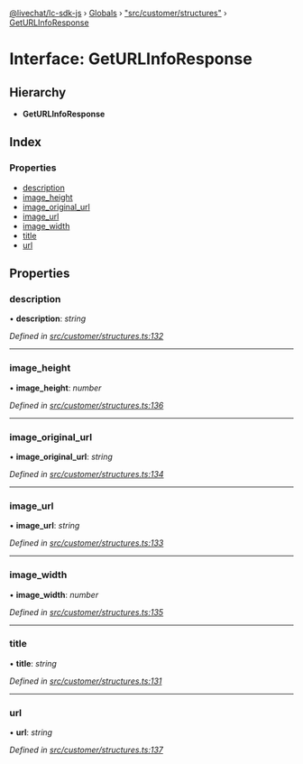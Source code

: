 [@livechat/lc-sdk-js](../README.md) › [Globals](../globals.md) › ["src/customer/structures"](../modules/_src_customer_structures_.md) › [GetURLInfoResponse](_src_customer_structures_.geturlinforesponse.md)

# Interface: GetURLInfoResponse

## Hierarchy

* **GetURLInfoResponse**

## Index

### Properties

* [description](_src_customer_structures_.geturlinforesponse.md#description)
* [image_height](_src_customer_structures_.geturlinforesponse.md#image_height)
* [image_original_url](_src_customer_structures_.geturlinforesponse.md#image_original_url)
* [image_url](_src_customer_structures_.geturlinforesponse.md#image_url)
* [image_width](_src_customer_structures_.geturlinforesponse.md#image_width)
* [title](_src_customer_structures_.geturlinforesponse.md#title)
* [url](_src_customer_structures_.geturlinforesponse.md#url)

## Properties

###  description

• **description**: *string*

*Defined in [src/customer/structures.ts:132](https://github.com/livechat/lc-sdk-js/blob/8143b05/src/customer/structures.ts#L132)*

___

###  image_height

• **image_height**: *number*

*Defined in [src/customer/structures.ts:136](https://github.com/livechat/lc-sdk-js/blob/8143b05/src/customer/structures.ts#L136)*

___

###  image_original_url

• **image_original_url**: *string*

*Defined in [src/customer/structures.ts:134](https://github.com/livechat/lc-sdk-js/blob/8143b05/src/customer/structures.ts#L134)*

___

###  image_url

• **image_url**: *string*

*Defined in [src/customer/structures.ts:133](https://github.com/livechat/lc-sdk-js/blob/8143b05/src/customer/structures.ts#L133)*

___

###  image_width

• **image_width**: *number*

*Defined in [src/customer/structures.ts:135](https://github.com/livechat/lc-sdk-js/blob/8143b05/src/customer/structures.ts#L135)*

___

###  title

• **title**: *string*

*Defined in [src/customer/structures.ts:131](https://github.com/livechat/lc-sdk-js/blob/8143b05/src/customer/structures.ts#L131)*

___

###  url

• **url**: *string*

*Defined in [src/customer/structures.ts:137](https://github.com/livechat/lc-sdk-js/blob/8143b05/src/customer/structures.ts#L137)*
